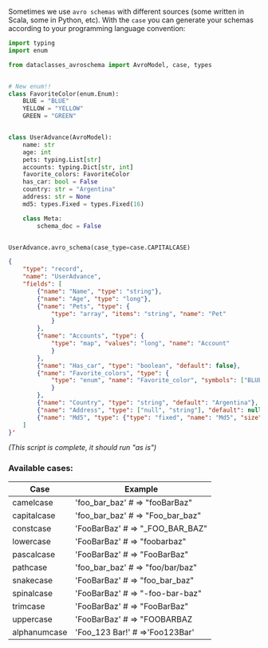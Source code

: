 Sometimes we use `avro schemas` with different sources (some written in Scala, some in Python, etc). With the `case`
you can generate your schemas according to your programming language convention:

```python
import typing
import enum

from dataclasses_avroschema import AvroModel, case, types


# New enum!!
class FavoriteColor(enum.Enum):
    BLUE = "BLUE"
    YELLOW = "YELLOW"
    GREEN = "GREEN"


class UserAdvance(AvroModel):
    name: str
    age: int
    pets: typing.List[str]
    accounts: typing.Dict[str, int]
    favorite_colors: FavoriteColor
    has_car: bool = False
    country: str = "Argentina"
    address: str = None
    md5: types.Fixed = types.Fixed(16)

    class Meta:
        schema_doc = False


UserAdvance.avro_schema(case_type=case.CAPITALCASE)
```

```json
{
    "type": "record", 
    "name": "UserAdvance", 
    "fields": [
        {"name": "Name", "type": "string"},
        {"name": "Age", "type": "long"},
        {"name": "Pets", "type": {
            "type": "array", "items": "string", "name": "Pet"
            }
        },
        {"name": "Accounts", "type": {
            "type": "map", "values": "long", "name": "Account"
            }
        },
        {"name": "Has_car", "type": "boolean", "default": false},
        {"name": "Favorite_colors", "type": {
            "type": "enum", "name": "Favorite_color", "symbols": ["BLUE", "YELLOW", "GREEN"]
            }
        },
        {"name": "Country", "type": "string", "default": "Argentina"},
        {"name": "Address", "type": ["null", "string"], "default": null},
        {"name": "Md5", "type": {"type": "fixed", "name": "Md5", "size": 16}}
    ]
}'
```

*(This script is complete, it should run "as is")*

### Available cases:

|Case| Example|
|----|--------|
|camelcase |'foo_bar_baz' # => "fooBarBaz"|
|capitalcase|'foo_bar_baz' # => "Foo_bar_baz"|
|constcase|'FooBarBaz' # => "_FOO_BAR_BAZ"|
|lowercase|'FooBarBaz' # => "foobarbaz"|
|pascalcase|'FooBarBaz' # => "FooBarBaz"|
|pathcase|'foo_bar_baz' # => "foo/bar/baz"|
|snakecase|'FooBarBaz' # => "foo_bar_baz"|
|spinalcase|'FooBarBaz' # => "-foo-bar-baz"|
|trimcase|'FooBarBaz' # => "FooBarBaz"|
|uppercase|'FooBarBaz' # => "FOOBARBAZ|
|alphanumcase|'Foo_123 Bar!' # =>'Foo123Bar'|
